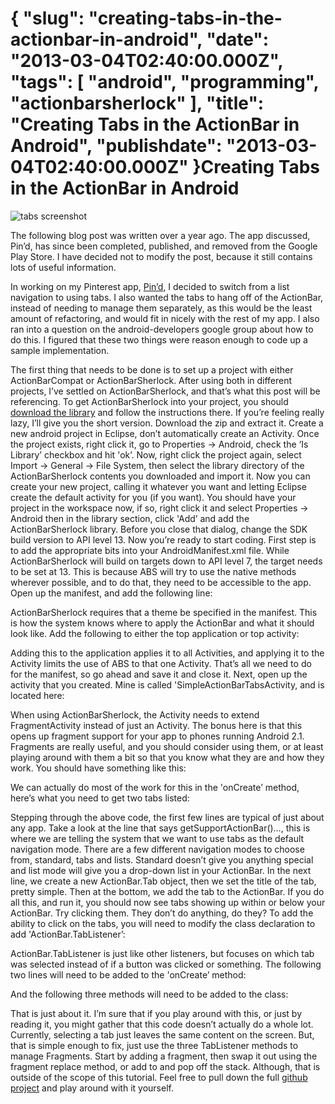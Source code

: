 {
    "slug": "creating-tabs-in-the-actionbar-in-android",
    "date": "2013-03-04T02:40:00.000Z",
    "tags": [
        "android",
        "programming",
        "actionbarsherlock"
    ],
    "title": "Creating Tabs in the ActionBar in Android",
    "publishdate": "2013-03-04T02:40:00.000Z"
}Creating Tabs in the ActionBar in Android
=========================================




<p><img src="http://files.feigdev.com/ab_tabs.png" alt="tabs screenshot"/></p>



<p>The following blog post was written over a year ago. The app discussed, Pin&rsquo;d, has since been completed, published, and removed from the Google Play Store. I have decided not to modify the post, because it still contains lots of useful information.</p>



<p>In working on my Pinterest app, <a href="http://pind.feigdev.com/" target="_blank">Pin&rsquo;d</a>, I decided to switch from a list navigation to using tabs. I also wanted the tabs to hang off of the ActionBar, instead of needing to manage them separately, as this would be the least amount of refactoring, and would fit in nicely with the rest of my app. I also ran into a question on the android-developers google group about how to do this. I figured that these two things were reason enough to code up a sample implementation.</p>



<p>The first thing that needs to be done is to set up a project with either ActionBarCompat or ActionBarSherlock. After using both in different projects, I&rsquo;ve settled on ActionBarSherlock, and that&rsquo;s what this post will be referencing. To get ActionBarSherlock into your project, you should <a href="http://actionbarsherlock.com/download.html" target="_blank">download the library</a> and follow the instructions there. If you&rsquo;re feeling really lazy, I&rsquo;ll give you the short version. Download the zip and extract it. Create a new android project in Eclipse, don&rsquo;t automatically create an Activity. Once the project exists, right click it, go to Properties -&gt; Android, check the &lsquo;Is Library&rsquo; checkbox and hit 'ok&rsquo;. Now, right click the project again, select Import -&gt; General -&gt; File System, then select the library directory of the ActionBarSherlock contents you downloaded and import it. Now you can create your new project, calling it whatever you want and letting Eclipse create the default activity for you (if you want). You should have your project in the workspace now, if so, right click it and select Properties -&gt; Android then in the library section, click 'Add&rsquo; and add the ActionBarSherlock library. Before you close that dialog, change the SDK build version to API level 13. Now you&rsquo;re ready to start coding. First step is to add the appropriate bits into your AndroidManifest.xml file. While ActionBarSherlock will build on targets down to API level 7, the target needs to be set at 13. This is because ABS will try to use the native methods wherever possible, and to do that, they need to be accessible to the app. Open up the manifest, and add the following line:</p>

<p><script src="https://gist.github.com/emil10001/590636713d58cbc11b0a.js?file=sdk_target_min" type="text/javascript"></script></p>

<p>ActionBarSherlock requires that a theme be specified in the manifest. This is how the system knows where to apply the ActionBar and what it should look like. Add the following to either the top application or top activity:</p>

<p><script src="https://gist.github.com/emil10001/590636713d58cbc11b0a.js?file=theme" type="text/javascript"></script></p>

<p>Adding this to the application applies it to all Activities, and applying it to the Activity limits the use of ABS to that one Activity. That&rsquo;s all we need to do for the manifest, so go ahead and save it and close it. Next, open up the activity that you created. Mine is called 'SimpleActionBarTabsActivity, and is located here:</p>

<p><script src="https://gist.github.com/emil10001/590636713d58cbc11b0a.js?file=filename" type="text/javascript"></script></p>

<p>When using ActionBarSherlock, the Activity needs to extend FragmentActivity instead of just an Activity. The bonus here is that this opens up fragment support for your app to phones running Android 2.1. Fragments are really useful, and you should consider using them, or at least playing around with them a bit so that you know what they are and how they work. You should have something like this:</p>

<p><script src="https://gist.github.com/emil10001/590636713d58cbc11b0a.js?file=classdef" type="text/javascript"></script></p>

<p>We can actually do most of the work for this in the 'onCreate&rsquo; method, here&rsquo;s what you need to get two tabs listed:</p>

<p><script src="https://gist.github.com/emil10001/590636713d58cbc11b0a.js?file=onCreate" type="text/javascript"></script></p>

<p>Stepping through the above code, the first few lines are typical of just about any app. Take a look at the line that says getSupportActionBar()&hellip;, this is where we are telling the system that we want to use tabs as the default navigation mode. There are a few different navigation modes to choose from, standard, tabs and lists. Standard doesn&rsquo;t give you anything special and list mode will give you a drop-down list in your ActionBar. In the next line, we create a new ActionBar.Tab object, then we set the title of the tab, pretty simple. Then at the bottom, we add the tab to the ActionBar. If you do all this, and run it, you should now see tabs showing up within or below your ActionBar. Try clicking them. They don&rsquo;t do anything, do they? To add the ability to click on the tabs, you will need to modify the class declaration to add 'ActionBar.TabListener&rsquo;:</p>

<p><script src="https://gist.github.com/emil10001/590636713d58cbc11b0a.js?file=updated_classdef" type="text/javascript"></script></p>

<p>ActionBar.TabListener is just like other listeners, but focuses on which tab was selected instead of if a button was clicked or something. The following two lines will need to be added to the 'onCreate&rsquo; method:</p>

<p><script src="https://gist.github.com/emil10001/590636713d58cbc11b0a.js?file=set_listeners" type="text/javascript"></script></p>

<p>And the following three methods will need to be added to the class:</p>

<p><script src="https://gist.github.com/emil10001/590636713d58cbc11b0a.js?file=implement_listeners" type="text/javascript"></script></p>

<p>That is just about it. I&rsquo;m sure that if you play around with this, or just by reading it, you might gather that this code doesn&rsquo;t actually do a whole lot. Currently, selecting a tab just leaves the same content on the screen. But, that is simple enough to fix, just use the three TabListener methods to manage Fragments. Start by adding a fragment, then swap it out using the fragment replace method, or add to and pop off the stack. Although, that is outside of the scope of this tutorial. Feel free to pull down the full <a href="https://github.com/emil10001/SimpleActionBarTabs" target="_blank">github project</a> and play around with it yourself.</p>
